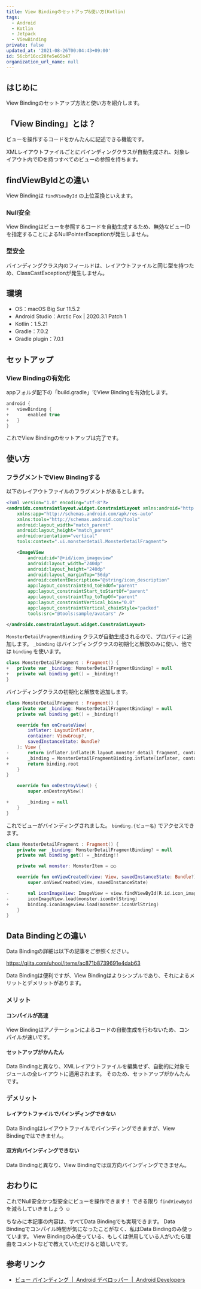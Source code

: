 ```yaml
---
title: View Bindingのセットアップ&使い方(Kotlin)
tags:
  - Android
  - Kotlin
  - Jetpack
  - ViewBinding
private: false
updated_at: '2021-08-26T00:04:43+09:00'
id: 56cbf16cc28fe5e65b47
organization_url_name: null
---
```

## はじめに

View Bindingのセットアップ方法と使い方を紹介します。

## 「View Binding」とは？

ビューを操作するコードをかんたんに記述できる機能です。

XMLレイアウトファイルごとにバインディングクラスが自動生成され、対象レイアウト内でIDを持つすべてのビューの参照を持ちます。

## findViewByIdとの違い

View Bindingは `findViewById` の上位互換といえます。

### Null安全

View Bindingはビューを参照するコードを自動生成するため、無効なビューIDを指定することによるNullPointerExceptionが発生しません。

### 型安全

バインディングクラス内のフィールドは、レイアウトファイルと同じ型を持つため、ClassCastExceptionが発生しません。

## 環境

- OS：macOS Big Sur 11.5.2
- Android Studio：Arctic Fox | 2020.3.1 Patch 1
- Kotlin：1.5.21
- Gradle：7.0.2
- Gradle plugin：7.0.1

## セットアップ

### View Bindingの有効化

appフォルダ配下の「build.gradle」でView Bindingを有効化します。

```diff_groovy:/app/build.gradle
android {
+   viewBinding {
+       enabled true
+   }
}
```

これでView Bindingのセットアップは完了です。

## 使い方

### フラグメントでView Bindingする

以下のレイアウトファイルのフラグメントがあるとします。

```xml:monster_detail_fragment.xml
<?xml version="1.0" encoding="utf-8"?>
<androidx.constraintlayout.widget.ConstraintLayout xmlns:android="http://schemas.android.com/apk/res/android"
    xmlns:app="http://schemas.android.com/apk/res-auto"
    xmlns:tools="http://schemas.android.com/tools"
    android:layout_width="match_parent"
    android:layout_height="match_parent"
    android:orientation="vertical"
    tools:context=".ui.monsterdetail.MonsterDetailFragment">

    <ImageView
        android:id="@+id/icon_imageview"
        android:layout_width="240dp"
        android:layout_height="240dp"
        android:layout_marginTop="56dp"
        android:contentDescription="@string/icon_description"
        app:layout_constraintEnd_toEndOf="parent"
        app:layout_constraintStart_toStartOf="parent"
        app:layout_constraintTop_toTopOf="parent"
        app:layout_constraintVertical_bias="0.0"
        app:layout_constraintVertical_chainStyle="packed"
        tools:src="@tools:sample/avatars" />

</androidx.constraintlayout.widget.ConstraintLayout>
```

`MonsterDetailFragmentBinding` クラスが自動生成されるので、プロパティに追加します。
`_binding` はバインディングクラスの初期化と解放のみに使い、他では `binding` を使います。

```diff_kotlin:MonsterDetailFragment.kt
class MonsterDetailFragment : Fragment() {
+   private var _binding: MonsterDetailFragmentBinding? = null
+   private val binding get() = _binding!!
}
```

バインディングクラスの初期化と解放を追加します。

```diff_kotlin:MonsterDetailFragment.kt
class MonsterDetailFragment : Fragment() {
    private var _binding: MonsterDetailFragmentBinding? = null
    private val binding get() = _binding!!

    override fun onCreateView(
        inflater: LayoutInflater,
        container: ViewGroup?,
        savedInstanceState: Bundle?
    ): View {
-       return inflater.inflate(R.layout.monster_detail_fragment, container, false)
+       _binding = MonsterDetailFragmentBinding.inflate(inflater, container, false)
+       return binding.root
    }
}

    override fun onDestroyView() {
        super.onDestroyView()

+       _binding = null
    }
}
```

これでビューがバインディングされました。
`binding.{ビュー名}` でアクセスできます。

```diff_kotlin:MonsterDetailFragment.kt
class MonsterDetailFragment : Fragment() {
    private var _binding: MonsterDetailFragmentBinding? = null
    private val binding get() = _binding!!

    private val monster: MonsterItem = ○○

    override fun onViewCreated(view: View, savedInstanceState: Bundle?) {
        super.onViewCreated(view, savedInstanceState)

-       val iconImageView: ImageView = view.findViewById(R.id.icon_imageview)
-       iconImageView.load(monster.iconUrlString)
+       binding.iconImageview.load(monster.iconUrlString)
    }
}
```

## Data Bindingとの違い

Data Bindingの詳細は以下の記事をご参照ください。

https://qiita.com/uhooi/items/ac871b8739691e4dab63

Data Bindingは便利ですが、View Bindingはよりシンプルであり、それによるメリットとデメリットがあります。

### メリット

#### コンパイルが高速

View Bindingはアノテーションによるコードの自動生成を行わないため、コンパイルが速いです。

#### セットアップがかんたん

Data Bindingと異なり、XMLレイアウトファイルを編集せず、自動的に対象モジュールの全レイアウトに適用されます。
そのため、セットアップがかんたんです。

### デメリット

#### レイアウトファイルでバインディングできない

Data Bindingはレイアウトファイルでバインディングできますが、View Bindingではできません。

#### 双方向バインディングできない

Data Bindingと異なり、View Bindingでは双方向バインディングできません。

## おわりに

これでNull安全かつ型安全にビューを操作できます！
できる限り `findViewById` を減らしていきましょう :relaxed: 

ちなみに本記事の内容は、すべてData Bindingでも実現できます。
Data Bindingでコンパイル時間が気になったことがなく、私はData Bindingのみ使っています。
View Bindingのみ使っている、もしくは併用している人がいたら理由をコメントなどで教えていただけると嬉しいです。

## 参考リンク

- [ビュー バインディング  |  Android デベロッパー  |  Android Developers](https://developer.android.com/topic/libraries/view-binding?hl=ja)
